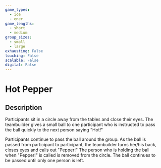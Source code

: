 ```yaml
---
game_types:
  - ice
  - ener
game_lengths:
  - short
  - medium
group_sizes:
  - small
  - large
exhausting: False
touching: False
scalable: False
digital: False
---
```

# Hot Pepper

## Description
Participants sit in a circle away from the tables and close their eyes. The teambuilder gives a small ball to one participant who is instructed to pass the ball quickly to the next person saying "Hot!" 

Participants continue to pass the ball around the group. As the ball is passed from participant to participant, the teambuilder turns her/his back, closes eyes and calls out "Pepper!" The person who is holding the ball when "Pepper!" is called is removed from the circle. The ball continues to be passed until only one person is left.
